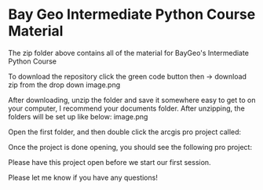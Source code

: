 # Bay Geo Intermediate Python Course Material

The zip folder above contains all of the material for BayGeo's Intermediate Python Course

To download the repository click the green code button then -> download zip from the drop down
image.png

After downloading, unzip the folder and save it somewhere easy to get to on your computer, I recommend your documents folder.
After unzipping, the folders will be set up like below:
image.png

Open the first folder, and then double click the arcgis pro project called: 

Once the project is done opening, you should see the following pro project:

Please have this project open before we start our first session.

Please let me know if you have any questions!
